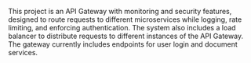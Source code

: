 This project is an API Gateway with monitoring and security features, designed to route requests to different microservices while logging, rate limiting, and enforcing authentication. The system also includes a load balancer to distribute requests to different instances of the API Gateway. The gateway currently includes endpoints for user login and document services.

